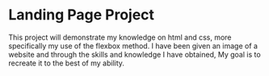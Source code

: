 # Landing Page Project
This project will demonstrate my knowledge on html and css, more specifically my use of the flexbox method. I have been given an image of a website and through the skills and knowledge I have obtained, My goal is to recreate it to the best of my ability. 
